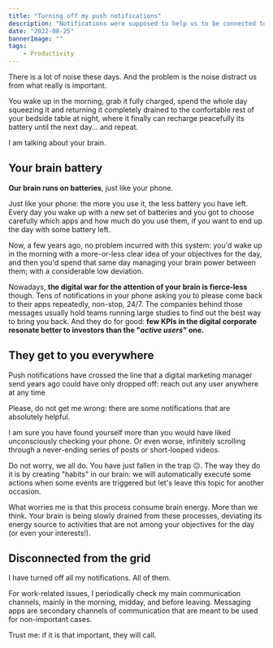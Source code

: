 ```yaml
---
title: "Turning off my push notifications"
description: "Notifications were supposed to help us to be connected to certain services. Are they still filling out that mission?"
date: "2022-08-25"
bannerImage: ""
tags:
    - Productivity
---
```


There is a lot of noise these days. And the problem is the noise distract us from what really is important.

You wake up in the morning, grab it fully charged, spend the whole day squeezing it and returning it completely drained to the confortable rest of your bedside table at night, where it finally can recharge peacefully its battery until the next day... and repeat.

I am talking about your brain.

## Your brain battery

**Our brain runs on batteries**, just like your phone.

Just like your phone: the more you use it, the less battery you have left. Every day you wake up with a new set of batteries and you got to choose carefully which apps and how much do you use them, if you want to end up the day with some battery left.

Now, a few years ago, no problem incurred with this system: you'd wake up in the morning with a more-or-less clear idea of your objectives for the day, and then you'd spend that same day managing your brain power between them; with a considerable low deviation.

Nowadays, **the digital war for the attention of your brain is fierce-less** though. Tens of notifications in your phone asking you to please come back to their apps repeatedly, non-stop, 24/7. The companies behind those messages usually hold teams running large studies to find out the best way to bring you back. And they do for good: **few KPIs in the digital corporate resonate better to investors than the "*active users*" one.**

## They get to you everywhere

Push notifications have crossed the line that a digital marketing manager send years ago could have only dropped off: reach out any user anywhere at any time

Please, do not get me wrong: there are some notifications that are absolutely helpful.

I am sure you have found yourself more than you would have liked unconsciously checking  your phone. Or even worse, infinitely scrolling through a never-ending series of posts or short-looped videos.

Do not worry, we all do. You have just fallen in the trap 😔. The way they do it is by creating "habits" in our brain: we will automatically execute some actions when some events are triggered but let's leave this topic for another occasion.

What worries me is that this process consume brain energy. More than we think. Your brain is being slowly drained from these processes, deviating its energy source to activities that are not among your objectives for the day (or even your interests!).

## Disconnected from the grid

I have turned off all my notifications. All of them.

For work-related issues, I periodically check my main communication channels, mainly in the morning, midday, and before leaving. Messaging apps are secondary channels of communication that are meant to be used for non-important cases.

Trust me: if it is that important, they will call.
